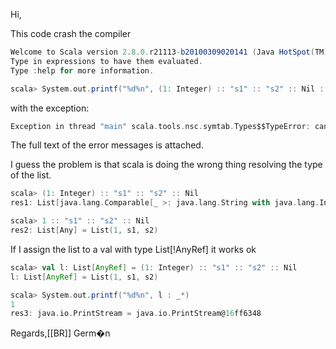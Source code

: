 Hi,

This code crash the compiler

```scala
Welcome to Scala version 2.8.0.r21113-b20100309020141 (Java HotSpot(TM) 64-Bit Server VM, Java 1.6.0_17).
Type in expressions to have them evaluated.
Type :help for more information.

scala> System.out.printf("%d%n", (1: Integer) :: "s1" :: "s2" :: Nil : _*)
```

with the exception:

```scala
Exception in thread "main" scala.tools.nsc.symtab.Types$$TypeError: cannot find class manifest for element type java.lang.Comparable[_ >: java.lang.String with java.lang.Integer <: java.lang.Comparable[_ >: java.lang.String with java.lang.Integer <: java.io.Serializable] with java.io.Serializable] with java.io.Serializable
```

The full text of the error messages is attached.

I guess the problem is that scala is doing the wrong thing resolving the type of the list.
```scala
scala> (1: Integer) :: "s1" :: "s2" :: Nil
res1: List[java.lang.Comparable[_ >: java.lang.String with java.lang.Integer <: java.lang.Comparable[_ >: java.lang.String with java.lang.Integer <: java.io.Serializable] with java.io.Serializable] with java.io.Serializable] = List(1, s1, s2)

scala> 1 :: "s1" :: "s2" :: Nil           
res2: List[Any] = List(1, s1, s2)
```

If I assign the list to a val with type List[!AnyRef] it works ok
```scala
scala> val l: List[AnyRef] = (1: Integer) :: "s1" :: "s2" :: Nil          
l: List[AnyRef] = List(1, s1, s2)

scala> System.out.printf("%d%n", l : _*)                                  
1
res3: java.io.PrintStream = java.io.PrintStream@16ff6348
```

Regards,[[BR]]
Germ�n


